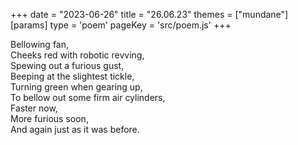 +++
date = "2023-06-26"
title = "26.06.23"
themes = ["mundane"]
[params]
  type = 'poem'
  pageKey = 'src/poem.js'
+++

Bellowing fan,  
Cheeks red with robotic revving,  
Spewing out a furious gust,  
Beeping at the slightest tickle,  
Turning green when gearing up,  
To bellow out some firm air cylinders,  
Faster now,  
More furious soon,  
And again just as it was before.
